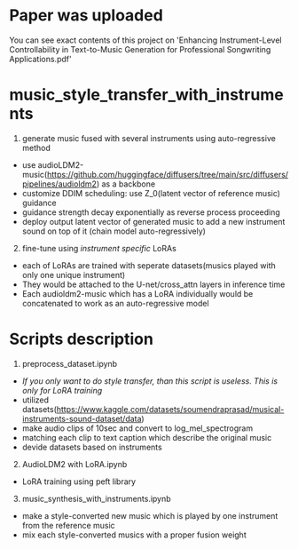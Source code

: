 # Paper was uploaded
You can see exact contents of this project on 'Enhancing Instrument-Level Controllability in Text-to-Music Generation for Professional Songwriting Applications.pdf'




# music_style_transfer_with_instruments
1) generate music fused with several instruments using auto-regressive method
  - use audioLDM2-music(https://github.com/huggingface/diffusers/tree/main/src/diffusers/pipelines/audioldm2) as a backbone
  - customize DDIM scheduling: use Z_0(latent vector of reference music) guidance
  - guidance strength decay exponentially as reverse process proceeding
  - deploy output latent vector of generated music to add a new instrument sound on top of it (chain model auto-regressively)



  
2) fine-tune using *instrument specific* LoRAs
  - each of LoRAs are trained with seperate datasets(musics played with only one unique instrument)
  - They would be attached to the U-net/cross_attn layers in inference time
  - Each audioldm2-music which has a LoRA individually would be concatenated to work as an auto-regressive model 



# Scripts description
1) preprocess_dataset.ipynb
- *If you only want to do style transfer, than this script is useless. This is only for LoRA training*
- utilized datasets(https://www.kaggle.com/datasets/soumendraprasad/musical-instruments-sound-dataset/data)
- make audio clips of 10sec and convert to log_mel_spectrogram
- matching each clip to text caption which describe the original music
- devide datasets based on instruments


2) AudioLDM2 with LoRA.ipynb
- LoRA training using peft library

3) music_synthesis_with_instruments.ipynb
- make a style-converted new music which is played by one instrument from the reference music
- mix each style-converted musics with a proper fusion weight
